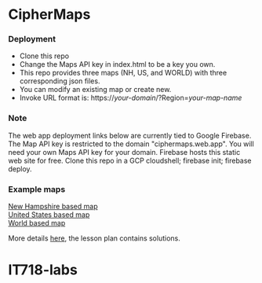 # CipherMaps

### Deployment
- Clone this repo
- Change the Maps API key in index.html to be a key you own.
- This repo provides three maps (NH, US, and WORLD) with three corresponding json files.
- You can modify an existing map or create new.
- Invoke URL format is: https://_your-domain_/?Region=_your-map-name_

### Note
The web app deployment links below are currently tied to Google Firebase.  The Map API key is restricted to the domain "ciphermaps.web.app".  You will need your own Maps API key for your domain.  Firebase hosts this static web site for free.  Clone this repo in a GCP cloudshell; firebase init; firebase deploy.

### Example maps
[New Hampshire based map](https://ciphermaps.web.app/?region=NH)  
[United States based map](https://ciphermaps.web.app/?region=US)  
[World based map](https://ciphermaps.web.app/?region=WORLD)  

More details [here](https://github.com/kengraf/GenCyber#thursday-virtual-treasure-hunts-lesson-plan), the lesson plan contains solutions.
# IT718-labs
